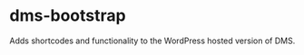 dms-bootstrap
=============

Adds shortcodes and functionality to the WordPress hosted version of DMS.
